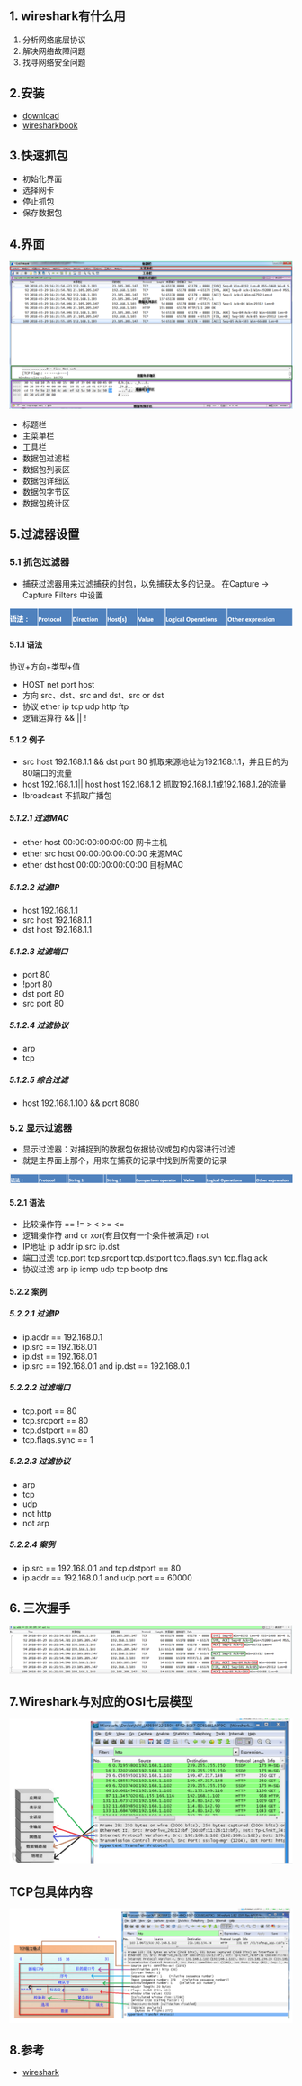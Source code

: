 ## 1. wireshark有什么用
1. 分析网络底层协议
2. 解决网络故障问题
3. 找寻网络安全问题

## 2.安装
- [download](https://www.wireshark.org/download.html)
- [wiresharkbook](http://wiresharkbook.com/)

## 3.快速抓包
- 初始化界面
- 选择网卡
- 停止抓包
- 保存数据包

## 4.界面
![](/public/images/wiresharklayout.png)
- 标题栏
- 主菜单栏
- 工具栏
- 数据包过滤栏
- 数据包列表区
- 数据包详细区
- 数据包字节区
- 数据包统计区

## 5.过滤器设置
### 5.1 抓包过滤器
- 捕获过滤器用来过滤捕获的封包，以免捕获太多的记录。 在Capture -> Capture Filters 中设置

![](/public/images/wireshareprotocal.png)

#### 5.1.1 语法
协议+方向+类型+值
- HOST net port host
- 方向 src、dst、src and dst、src or dst
- 协议 ether ip tcp udp http ftp
- 逻辑运算符 && || !

#### 5.1.2 例子
- src host 192.168.1.1 && dst port 80 抓取来源地址为192.168.1.1，并且目的为80端口的流量
- host 192.168.1.1|| host host 192.168.1.2 抓取192.168.1.1或192.168.1.2的流量
- !broadcast 不抓取广播包

##### 5.1.2.1 过滤MAC
- ether host 00:00:00:00:00:00 网卡主机
- ether src host 00:00:00:00:00:00 来源MAC
- ether dst host 00:00:00:00:00:00 目标MAC

##### 5.1.2.2 过滤IP
- host 192.168.1.1
- src host 192.168.1.1
- dst host 192.168.1.1

##### 5.1.2.3 过滤端口
- port 80
- !port 80
- dst port 80
- src port 80

##### 5.1.2.4 过滤协议
- arp
- tcp

##### 5.1.2.5 综合过滤 
- host 192.168.1.100 && port 8080

### 5.2 显示过滤器
- 显示过滤器：对捕捉到的数据包依据协议或包的内容进行过滤
- 就是主界面上那个，用来在捕获的记录中找到所需要的记录

![](/public/images/wireshareshow.png)

#### 5.2.1 语法
- 比较操作符 == != > < >= <=
- 逻辑操作符 and or xor(有且仅有一个条件被满足) not
- IP地址 ip addr ip.src ip.dst
- 端口过滤 tcp.port tcp.srcport tcp.dstport tcp.flags.syn tcp.flag.ack
- 协议过滤 arp ip icmp udp tcp bootp dns

#### 5.2.2 案例
##### 5.2.2.1 过滤IP
- ip.addr == 192.168.0.1
- ip.src == 192.168.0.1
- ip.dst == 192.168.0.1
- ip.src == 192.168.0.1 and ip.dst == 192.168.0.1

##### 5.2.2.2 过滤端口
- tcp.port == 80
- tcp.srcport == 80
- tcp.dstport == 80
- tcp.flags.sync == 1

##### 5.2.2.3 过滤协议
- arp
- tcp
- udp
- not http
- not arp

##### 5.2.2.4 案例
- ip.src == 192.168.0.1 and tcp.dstport == 80
- ip.addr == 192.168.0.1 and udp.port == 60000

## 6. 三次握手
![](/public/images/tcpconnect.png)

## 7.Wireshark与对应的OSI七层模型

![](/public/images/Wiresharkseven.png)

## TCP包具体内容
![](/public/images/tcpinfo.png)

## 8.参考
- [wireshark](https://www.cnblogs.com/TankXiao/archive/2012/10/10/2711777.html)